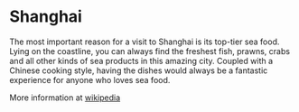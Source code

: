 # Shanghai

The most important reason for a visit to Shanghai is its top-tier sea food. Lying on the coastline, you can always find the freshest fish, prawns, crabs and all other kinds of sea products in this amazing city. Coupled with a Chinese cooking style, having the dishes would always be a fantastic experience for anyone who loves sea food. 

More information at [wikipedia](https://en.wikipedia.org/wiki/Shanghai)
